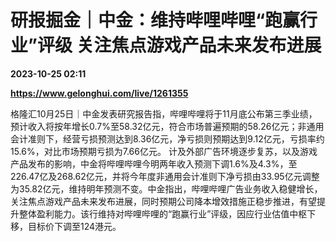 # 研报掘金｜中金：维持哔哩哔哩“跑赢行业”评级 关注焦点游戏产品未来发布进展

**2023-10-25 02:11**

**https://www.gelonghui.com/live/1261355**

格隆汇10月25日｜中金发表研究报告指，哔哩哔哩将于11月底公布第三季业绩，预计收入将按年增长0.7%至58.32亿元，符合市场普遍预期的58.26亿元；非通用会计准则下，经营亏损预测达到8.36亿元，净亏损则预期达到9.12亿元，亏损率约15.6%，对比市场预期亏损为7.66亿元。 计及外部广告环境逐步复苏，以及游戏产品发布的影响，中金将哔哩哔哩今明两年收入预测下调1.6%及4.3%，至226.47亿及268.62亿元，并将今年度非通用会计准则下净亏损由33.95亿元调整为35.82亿元，维持明年预测不变。中金指出，哔哩哔哩广告业务收入稳健增长，关注焦点游戏产品未来发布进展，同时预期公司降本增效措施正稳步推进，有望提升整体盈利能力。该行维持对哔哩哔哩的“跑赢行业”评级，因应行业估值中枢下移，目标价下调至124港元。